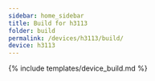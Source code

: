 ```yaml
---
sidebar: home_sidebar
title: Build for h3113
folder: build
permalink: /devices/h3113/build/
device: h3113
---
```

{% include templates/device_build.md %}
